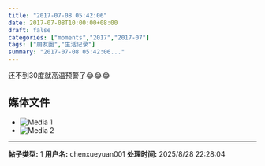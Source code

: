 ```yaml
---
title: "2017-07-08 05:42:06"
date: 2017-07-08T10:00:00+08:00
draft: false
categories: ["moments","2017","2017-07"]
tags: ["朋友圈","生活记录"]
summary: "2017-07-08 05:42:06..."
---
```


还不到30度就高温预警了😂😂😂

## 媒体文件

- ![Media 1](/Moments/photos/2017-07-08/201707080542060.jpg)
- ![Media 2](/Moments/photos/2017-07-08/201707080542061.jpg)

---

**帖子类型:** 1
**用户名:** chenxueyuan001
**处理时间:** 2025/8/28 22:28:04